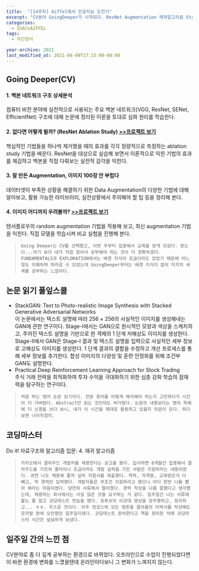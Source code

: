 ```yaml
---
title:  "[14주차] Aiffel에서 인공지능 도전기"
excerpt: "CV분야 GoingDeeper가 시작되다. ResNet Augmentation 재귀알고리즘 StackGAN"
categories:
  - SSACxAIFFEL
tags:
  - 주간정리

year-archive: 2021
last_modified_at: 2021-04-09T17:15:00-00:00
---
```

## Going Deeper(CV)
#### 1. 백본 네트워크 구조 상세분석
컴퓨터 비전 분야에 실전적으로 사용되는 주요 백본 네트워크(VGG, ResNet, SENet, EfficientNet) 구조에 대해 논문에 정리된 이론을 토대로 심화 원리를 학습한다.

#### 2. 없다면 어떻게 될까? (ResNet Ablation Study) [>>프로젝트 보기](https://github.com/adele2020/ssacxaiffel/blob/main/GoingDeeper/%5BG2_PJ%5D_resnet_ablation_study.ipynb)   
핵심적인 기법들을 하나씩 제거했을 때의 효과를 각각 정량적으로 측정하는 ablation study 기법을 배운다. ResNet을 대상으로 실습해 보면서 이론적으로 익힌 기법의 효과를 체감하고 백본을 직접 다뤄보는 실전적 감각을 익힌다.  

#### 3. 잘 만든 Augmentation, 이미지 100장 안 부럽다
데이터셋이 부족한 상황을 해결하기 위한 Data Augmentation의 다양한 기법에 대해 알아보고, 활용 가능한 라이브러리, 실전상황에서 주의해야 할 팁 등을 정리해 본다.

#### 4. 이미지 어디까지 우려볼까? [>>프로젝트 보기](https://github.com/adele2020/ssacxaiffel/blob/main/GoingDeeper/%5BG4_PJ%5D_augmentaion.ipynb)
텐서플로우의 random augmentation 기법을 적용해 보고, 최신 augmentation 기법을 익힌다. 직접 모델을 학습시켜 비교 실험을 진행해 본다.
>`Going Deeper는 CV를 선택했고, 이번 주부터 집중해서 교육을 받게 되었다. 받는다...라기 보다 내가 직접 찾아서 공부해야 하는 것이 더 정확하겠다. FUNDAMENTALS과 EXPLORATION에서는 배경 지식이 조금이라도 있었기 때문에 어느 정도 이해하며 따라갈 수 있었는데 GoingDeeper부터는 배경 지식이 없어 미지의 세계를 공부하는 느낌이다.`  

## 논문 읽기 풀잎스쿨    
- StackGAN: Text to Photo-realistic Image Synthesis with Stacked Generative Adversarial Networks  
이 논문에서는 텍스트 설명에 따라 256 × 256의 사실적인 이미지를 생성해내는 GAN에 관한 연구이다. Stage-I에서는 GAN으로 원시적인 모양과 색상을 스케치하고, 주어진 텍스트 설명을 기반으로 한 객체의 1 단계 저해상도 이미지를 생성한다. Stage-II에서 GAN은 Stage-I 결과 및 텍스트 설명을 입력으로 사실적인 세부 정보로 고해상도 이미지를 생성한다. 1 단계 결과의 결함을 수정하고 개선 프로세스를 통해 세부 정보를 추가한다. 합성 이미지의 다양성 및 훈련 안정화를 위해 조건부 GAN도 설명한다.  
- Practical Deep Reinforcement Learning Approach for Stock Trading  
주식 거래 전략을 최적화하여 투자 수익을 극대화하기 위한 심층 강화 학습의 잠재력을 탐구하는 연구이다.
>`처음 하는 영어 논문 읽기이다. 전문 용어를 어떻게 해석해야 하는지 고민하다가 시간이 다 가버렸다. Abstract만 읽는 것인데도 버거웠다. 논문의 내용보다는 영어 독해에 더 신경을 쓰다 보니, 내가 이 시간을 제대로 활용하고 있을지 의문이 든다. 하다 보면 나아지겠지.`

## 코딩마스터   
Do it! 자료구조와 알고리즘 입문: 4. 재귀 알고리즘
>`카카오에서 클라우드 개발자를 채용한다는 공고를 봤다. 입사하면 6개월간 집중해서 클라우드를 가르쳐 줄터이니 조금이라도 개발 실력을 가진 사람은 지원하라는 내용이였다. 과연 나도 채용해 줄까 싶어 지원서를 제출했다. 학력, 자격증, 교육받은거 다 빼고, 딱 경력만 입력했다. 개발자들은 무조건 지원하라고 했으니 어디 한번 나를 뽑아 봐라는 마음이였다. 당연히 서류에서 떨어졌다. 경력 작성을 나름 잘했다고 생각했는데, 채용하는 회사에서는 사실 많은 것을 요구하는 거 같다. 일주일간 나는 서류에 붙는 줄 알고 코딩테스트 연습을 했다. 유투브의 이코데 영상을 정주행하고, 정리하고... ㅎㅎ. 우스운 짓이다. 아주 정성스레 모든 영혼을 끌어올려 이력서를 작성해도 모자랄 판에 오만했던 일주일이였다. 코딩테스트 준비한다고 책을 정리한 덕에 코딩마스터 시간은 널널하게 보냈다.`  

## 일주일 간의 느낀 점
CV분야로 좀 더 깊게 공부하는 환경으로 바뀌었다. 오프라인으로 수업이 진행되었다면 이 바뀐 환경에 변화를 느꼈을텐데 온라인이다보니 그 변화가 느껴지지 않는다.  

